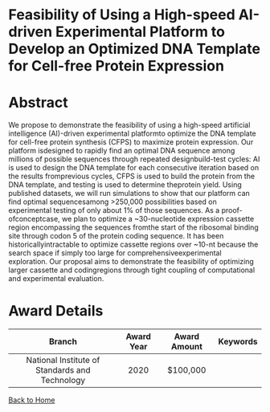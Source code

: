 
Feasibility of Using a High-speed AI-driven Experimental Platform to Develop an Optimized DNA Template for Cell-free Protein Expression
=======================================================================================================================================

# Abstract


We propose to demonstrate the feasibility of using a high-speed artificial intelligence (AI)-driven experimental platformto optimize the DNA template for cell-free protein synthesis (CFPS) to maximize protein expression. Our platform isdesigned to rapidly find an optimal DNA sequence among millions of possible sequences through repeated designbuild-test cycles: AI is used to design the DNA template for each consecutive iteration based on the results fromprevious cycles, CFPS is used to build the protein from the DNA template, and testing is used to determine theprotein yield. Using published datasets, we will run simulations to show that our platform can find optimal sequencesamong >250,000 possibilities based on experimental testing of only about 1% of those sequences. As a proof-ofconceptcase, we plan to optimize a ~30-nucleotide expression cassette region encompassing the sequences fromthe start of the ribosomal binding site through codon 5 of the protein coding sequence. It has been historicallyintractable to optimize cassette regions over ~10-nt because the search space if simply too large for comprehensiveexperimental exploration. Our proposal aims to demonstrate the feasibility of optimizing larger cassette and codingregions through tight coupling of computational and experimental evaluation.  

# Award Details

|Branch|Award Year|Award Amount|Keywords|
| :---: | :---: | :---: | :---: |
|National Institute of Standards and Technology|2020|$100,000||
  
  


[Back to Home](https://github.com/chrischow/dod_sbir_awards/JT/#46)